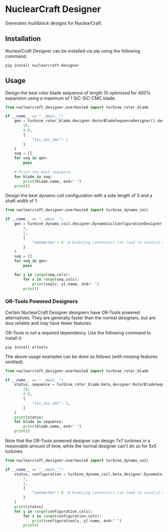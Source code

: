 # NuclearCraft Designer
Generates multiblock designs for NuclearCraft.

## Installation
NuclearCraft Designer can be installed via pip using the following command:
```shell
pip install nuclearcraft-designer
```

## Usage
Design the best rotor blade sequence of length 10 optimized for 400% expansion using a maximum of 1 SiC-SiC-CMC blade.
```python
from nuclearcraft_designer.overhauled import turbine_rotor_blade

if __name__ == "__main__":
    gen = turbine_rotor_blade.designer.RotorBladeSequenceDesigner().design_generator(
        10,
        4.0,
        {
            "sic_sic_cmc": 1
        }
    )
    seq = []
    for seq in gen:
        pass
    
    # Print the best sequence.
    for blade in seq:
        print(blade.name, end=" ")
    print()
```
Design the best dynamo coil configuration with a side length of 3 and a shaft width of 1:
```python
from nuclearcraft_designer.overhauled import turbine_dynamo_coil

if __name__ == "__main__":
    gen = turbine_dynamo_coil.designer.DynamoCoilConfigurationDesigner().design_generator(
        3,
        1,
        {
            "connector": 0  # Enabling connectors can lead to invalid designs.
        }
    )
    seq = []
    for seq in gen:
        pass

    for y in range(seq.cols):
        for x in range(seq.cols):
            print(seq[x, y].name, end=" ")
        print()
```

### OR-Tools Powered Designers
Certain NuclearCraft Designer designers have OR-Tools powered alternatives. They are generally faster than the normal designers, but are less reliable and may have fewer features.

OR-Tools is not a required dependency. Use the following command to install it:
```shell
pip install ortools
```
The above usage examples can be done as follows (with missing features omitted):
```python
from nuclearcraft_designer.overhauled import turbine_rotor_blade

if __name__ == "__main__":
    status, sequence = turbine_rotor_blade.beta_designer.RotorBladeSequenceDesigner().design(
        10,
        4.0,
        {
            "sic_sic_cmc": 2,
        }
    )
    print(status)
    for blade in sequence:
        print(blade.name, end=" ")
    print()
```
Note that the OR-Tools powered designer can design 7x7 turbines in a reasonable amount of time, while the normal designer can't do so for 5x5 turbines.
```python
from nuclearcraft_designer.overhauled import turbine_dynamo_coil

if __name__ == "__main__":
    status, configuration = turbine_dynamo_coil.beta_designer.DynamoCoilConfigurationDesigner().design(
        7,
        1,
        {
            "connector": 0  # Enabling connectors can lead to invalid designs.
        }
    )
    print(status)
    for y in range(configuration.cols):
        for x in range(configuration.cols):
            print(configuration[x, y].name, end=" ")
        print()
```
